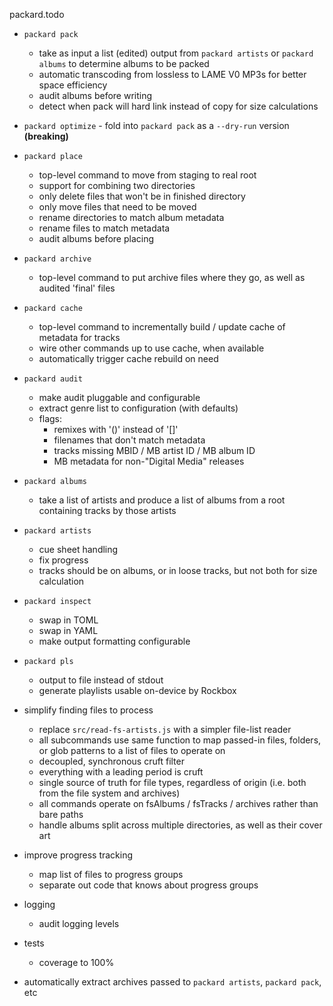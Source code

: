 packard.todo

* `packard pack`
	- take as input a list (edited) output from `packard artists` or `packard albums` to determine albums to be packed
	- automatic transcoding from lossless to LAME V0 MP3s for better space efficiency
	- audit albums before writing
	- detect when pack will hard link instead of copy for size calculations

* `packard optimize`
	   - fold into `packard pack` as a `--dry-run` version **(breaking)**

* `packard place`
	- top-level command to move from staging to real root
	- support for combining two directories
	- only delete files that won't be in finished directory
	- only move files that need to be moved
	- rename directories to match album metadata
	- rename files to match metadata
	- audit albums before placing

* `packard archive`
	- top-level command to put archive files where they go, as well as audited 'final' files

* `packard cache`
	- top-level command to incrementally build / update cache of metadata for tracks
	- wire other commands up to use cache, when available
	- automatically trigger cache rebuild on need

* `packard audit`
	- make audit pluggable and configurable
	- extract genre list to configuration (with defaults)
	- flags:
		- remixes with '()' instead of '[]'
		- filenames that don't match metadata
		- tracks missing MBID / MB artist ID / MB album ID
		- MB metadata for non-"Digital Media" releases

* `packard albums`
	- take a list of artists and produce a list of albums from a root containing tracks by those artists

* `packard artists`
	- cue sheet handling
	- fix progress
	- tracks should be on albums, or in loose tracks, but not both for size calculation

* `packard inspect`
	- swap in TOML
	- swap in YAML
	- make output formatting configurable

* `packard pls`
	- output to file instead of stdout
	- generate playlists usable on-device by Rockbox

* simplify finding files to process
	* replace `src/read-fs-artists.js` with a simpler file-list reader
	* all subcommands use same function to map passed-in files, folders, or glob patterns to a list of files to operate on
	* decoupled, synchronous cruft filter
	* everything with a leading period is cruft
	* single source of truth for file types, regardless of origin (i.e. both from the file system and archives)
	* all commands operate on fsAlbums / fsTracks / archives rather than bare paths
	* handle albums split across multiple directories, as well as their cover art

* improve progress tracking
	* map list of files to progress groups
	* separate out code that knows about progress groups

* logging
	- audit logging levels

* tests
	- coverage to 100%

* automatically extract archives passed to `packard artists`, `packard pack`, etc
